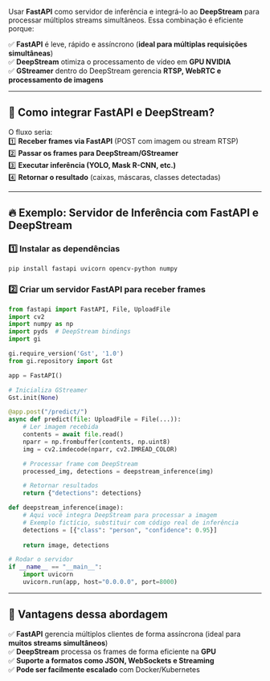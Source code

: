 Usar **FastAPI** como servidor de inferência e integrá-lo ao **DeepStream** para processar múltiplos streams simultâneos. Essa combinação é eficiente porque:  

✅ **FastAPI** é leve, rápido e assíncrono (**ideal para múltiplas requisições simultâneas**)  
✅ **DeepStream** otimiza o processamento de vídeo em **GPU NVIDIA**  
✅ **GStreamer** dentro do DeepStream gerencia **RTSP, WebRTC e processamento de imagens**  

---

## **📌 Como integrar FastAPI e DeepStream?**  
O fluxo seria:  
1️⃣ **Receber frames via FastAPI** (POST com imagem ou stream RTSP)  
2️⃣ **Passar os frames para DeepStream/GStreamer**  
3️⃣ **Executar inferência (YOLO, Mask R-CNN, etc.)**  
4️⃣ **Retornar o resultado** (caixas, máscaras, classes detectadas)  

---

## **🔥 Exemplo: Servidor de Inferência com FastAPI e DeepStream**  

### **1️⃣ Instalar as dependências**
```bash
pip install fastapi uvicorn opencv-python numpy
```

### **2️⃣ Criar um servidor FastAPI para receber frames**
```python
from fastapi import FastAPI, File, UploadFile
import cv2
import numpy as np
import pyds  # DeepStream bindings
import gi

gi.require_version('Gst', '1.0')
from gi.repository import Gst

app = FastAPI()

# Inicializa GStreamer
Gst.init(None)

@app.post("/predict/")
async def predict(file: UploadFile = File(...)):
    # Ler imagem recebida
    contents = await file.read()
    nparr = np.frombuffer(contents, np.uint8)
    img = cv2.imdecode(nparr, cv2.IMREAD_COLOR)

    # Processar frame com DeepStream
    processed_img, detections = deepstream_inference(img)

    # Retornar resultados
    return {"detections": detections}

def deepstream_inference(image):
    # Aqui você integra DeepStream para processar a imagem
    # Exemplo fictício, substituir com código real de inferência
    detections = [{"class": "person", "confidence": 0.95}]
    
    return image, detections

# Rodar o servidor
if __name__ == "__main__":
    import uvicorn
    uvicorn.run(app, host="0.0.0.0", port=8000)
```

---

## **🚀 Vantagens dessa abordagem**
✅ **FastAPI** gerencia múltiplos clientes de forma assíncrona (ideal para **muitos streams simultâneos**)  
✅ **DeepStream** processa os frames de forma eficiente na **GPU**  
✅ **Suporte a formatos como JSON, WebSockets e Streaming**  
✅ **Pode ser facilmente escalado** com Docker/Kubernetes  
